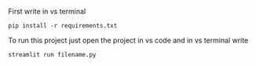 First write in vs terminal

```
pip install -r requirements.txt
```

To run this project just open the project in vs code and in vs terminal write 
```
streamlit run filename.py
```
